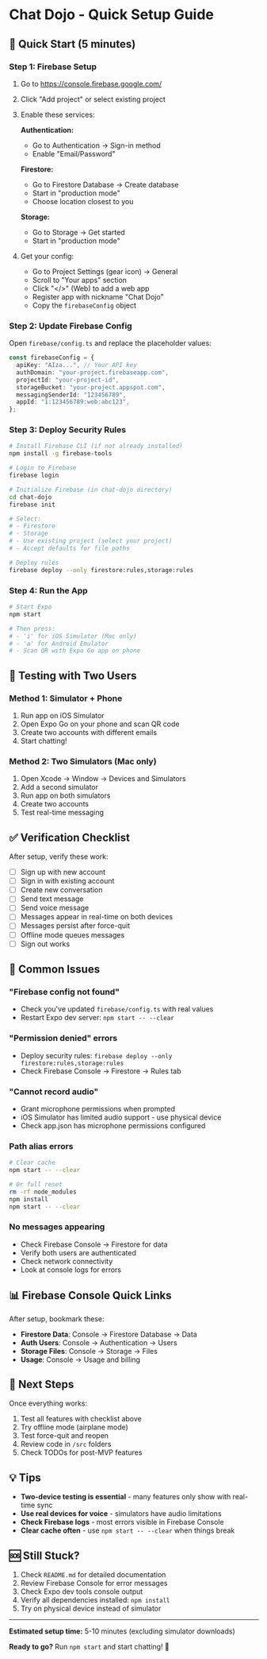 # Chat Dojo - Quick Setup Guide

## 🚀 Quick Start (5 minutes)

### Step 1: Firebase Setup

1. Go to https://console.firebase.google.com/
2. Click "Add project" or select existing project
3. Enable these services:

   **Authentication:**

   - Go to Authentication → Sign-in method
   - Enable "Email/Password"

   **Firestore:**

   - Go to Firestore Database → Create database
   - Start in "production mode"
   - Choose location closest to you

   **Storage:**

   - Go to Storage → Get started
   - Start in "production mode"

4. Get your config:
   - Go to Project Settings (gear icon) → General
   - Scroll to "Your apps" section
   - Click "</>" (Web) to add a web app
   - Register app with nickname "Chat Dojo"
   - Copy the `firebaseConfig` object

### Step 2: Update Firebase Config

Open `firebase/config.ts` and replace the placeholder values:

```typescript
const firebaseConfig = {
  apiKey: "AIza...", // Your API key
  authDomain: "your-project.firebaseapp.com",
  projectId: "your-project-id",
  storageBucket: "your-project.appspot.com",
  messagingSenderId: "123456789",
  appId: "1:123456789:web:abc123",
};
```

### Step 3: Deploy Security Rules

```bash
# Install Firebase CLI (if not already installed)
npm install -g firebase-tools

# Login to Firebase
firebase login

# Initialize Firebase (in chat-dojo directory)
cd chat-dojo
firebase init

# Select:
# - Firestore
# - Storage
# - Use existing project (select your project)
# - Accept defaults for file paths

# Deploy rules
firebase deploy --only firestore:rules,storage:rules
```

### Step 4: Run the App

```bash
# Start Expo
npm start

# Then press:
# - 'i' for iOS Simulator (Mac only)
# - 'a' for Android Emulator
# - Scan QR with Expo Go app on phone
```

## 📱 Testing with Two Users

### Method 1: Simulator + Phone

1. Run app on iOS Simulator
2. Open Expo Go on your phone and scan QR code
3. Create two accounts with different emails
4. Start chatting!

### Method 2: Two Simulators (Mac only)

1. Open Xcode → Window → Devices and Simulators
2. Add a second simulator
3. Run app on both simulators
4. Create two accounts
5. Test real-time messaging

## ✅ Verification Checklist

After setup, verify these work:

- [ ] Sign up with new account
- [ ] Sign in with existing account
- [ ] Create new conversation
- [ ] Send text message
- [ ] Send voice message
- [ ] Messages appear in real-time on both devices
- [ ] Messages persist after force-quit
- [ ] Offline mode queues messages
- [ ] Sign out works

## 🐛 Common Issues

### "Firebase config not found"

- Check you've updated `firebase/config.ts` with real values
- Restart Expo dev server: `npm start -- --clear`

### "Permission denied" errors

- Deploy security rules: `firebase deploy --only firestore:rules,storage:rules`
- Check Firebase Console → Firestore → Rules tab

### "Cannot record audio"

- Grant microphone permissions when prompted
- iOS Simulator has limited audio support - use physical device
- Check app.json has microphone permissions configured

### Path alias errors

```bash
# Clear cache
npm start -- --clear

# Or full reset
rm -rf node_modules
npm install
npm start -- --clear
```

### No messages appearing

- Check Firebase Console → Firestore for data
- Verify both users are authenticated
- Check network connectivity
- Look at console logs for errors

## 📊 Firebase Console Quick Links

After setup, bookmark these:

- **Firestore Data**: Console → Firestore Database → Data
- **Auth Users**: Console → Authentication → Users
- **Storage Files**: Console → Storage → Files
- **Usage**: Console → Usage and billing

## 🎯 Next Steps

Once everything works:

1. Test all features with checklist above
2. Try offline mode (airplane mode)
3. Test force-quit and reopen
4. Review code in `/src` folders
5. Check TODOs for post-MVP features

## 💡 Tips

- **Two-device testing is essential** - many features only show with real-time sync
- **Use real devices for voice** - simulators have audio limitations
- **Check Firebase logs** - most errors visible in Firebase Console
- **Clear cache often** - use `npm start -- --clear` when things break

## 🆘 Still Stuck?

1. Check `README.md` for detailed documentation
2. Review Firebase Console for error messages
3. Check Expo dev tools console output
4. Verify all dependencies installed: `npm install`
5. Try on physical device instead of simulator

---

**Estimated setup time:** 5-10 minutes (excluding simulator downloads)

**Ready to go?** Run `npm start` and start chatting! 🎉
